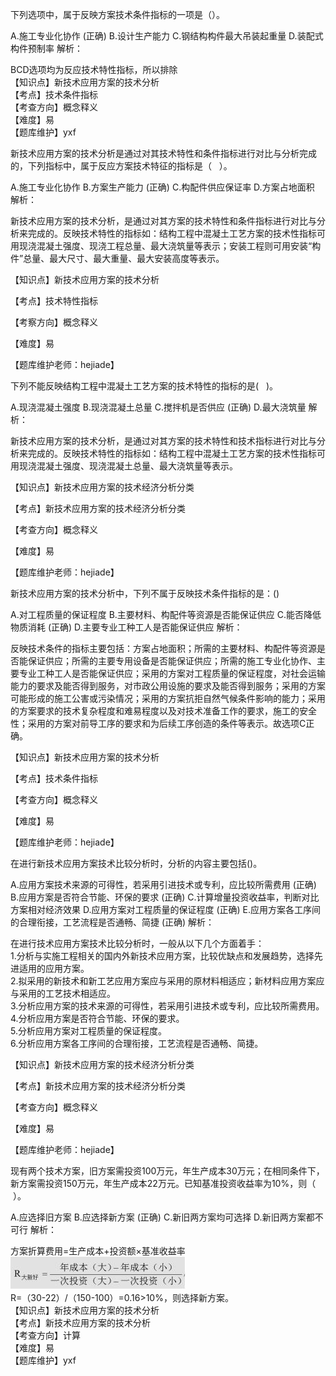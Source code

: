 <p>下列选项中，属于反映方案技术条件指标的一项是（）。</p>
A.施工专业化协作  (正确)
B.设计生产能力
C.钢结构构件最大吊装起重量
D.装配式构件预制率
解析：<p>BCD选项均为反应技术特性指标，所以排除<br/>【知识点】新技术应用方案的技术分析<br/>【考点】技术条件指标<br/>【考查方向】概念释义<br/>【难度】易<br/>【题库维护】yxf</p>
<p>新技术应用方案的技术分析是通过对其技术特性和条件指标进行对比与分析完成的，下列指标中，属于反应方案技术特征的指标是（ &nbsp;&nbsp;）。</p>
A.施工专业化协作
B.方案生产能力  (正确)
C.构配件供应保证率
D.方案占地面积
解析：<p>新技术应用方案的技术分析，是通过对其方案的技术特性和条件指标进行对比与分析来完成的。反映技术特性的指标如：结构工程中混凝土工艺方案的技术性指标可用现浇混凝土强度、现浇工程总量、最大浇筑量等表示；安装工程则可用安装“构件”总量、最大尺寸、最大重量、最大安装高度等表示。</p><p>【知识点】新技术应用方案的技术分析</p><p>【考点】技术特性指标</p><p>【考察方向】概念释义</p><p>【难度】易</p><p>【题库维护老师：hejiade】</p>
<p>下列不能反映结构工程中混凝土工艺方案的技术特性的指标的是( &nbsp; )。</p>
A.现浇混凝土强度
B.现浇混凝土总量
C.搅拌机是否供应  (正确)
D.最大浇筑量
解析：<p>新技术应用方案的技术分析，是通过对其方案的技术特性和技术指标进行对比与分析来完成的。反映技术特性的指标如：结构工程中混凝土工艺方案的技术性指标可用现浇混凝土强度、现浇混凝土总量、最大浇筑量等表示。</p><p>【知识点】新技术应用方案的技术经济分析分类</p><p>【考点】新技术应用方案的技术经济分析分类</p><p>【考查方向】概念释义</p><p>【难度】易</p><p>【题库维护老师：hejiade】</p>
<p>新技术应用方案的技术分析中，下列不属于反映技术条件指标的是：()</p>
A.对工程质量的保证程度
B.主要材料、构配件等资源是否能保证供应
C.能否降低物质消耗  (正确)
D.主要专业工种工人是否能保证供应
解析：<p>反映技术条件的指标主要包括：方案占地面积；所需的主要材料、构配件等资源是否能保证供应；所需的主要专用设备是否能保证供应；所需的施工专业化协作、主要专业工种工人是否能保证供应；采用的方案对工程质量的保证程度，对社会运输能力的要求及能否得到服务，对市政公用设施的要求及能否得到服务；采用的方案可能形成的施工公害或污染情况；采用的方案抗拒自然气候条件影响的能力；采用的方案要求的技术复杂程度和难易程度以及对技术准备工作的要求，施工的安全性；采用的方案对前导工序的要求和为后续工序创造的条件等表示。故选项C正确。</p><p>【知识点】新技术应用方案的技术分析</p><p>【考点】技术条件指标</p><p>【考查方向】概念释义</p><p>【难度】易</p><p>【题库维护老师：hejiade】</p>
<p>在进行新技术应用方案技术比较分析时，分析的内容主要包括()。</p>
A.应用方案技术来源的可得性，若采用引进技术或专利，应比较所需费用  (正确)
B.应用方案是否符合节能、环保的要求  (正确)
C.计算增量投资收益率，判断对比方案相对经济效果
D.应用方案对工程质量的保证程度  (正确)
E.应用方案各工序间的合理衔接，工艺流程是否通畅、简捷  (正确)
解析：<p>在进行技术应用方案技术比较分析时，一般从以下几个方面着手：<br/>1.分析与实施工程相关的国内外新技术应用方案，比较优缺点和发展趋势，选择先进适用的应用方案。<br/>2.拟采用的新技术和新工艺应用方案应与采用的原材料相适应；新材料应用方案应与采用的工艺技术相适应。<br/>3.分析应用方案的技术来源的可得性，若采用引进技术或专利，应比较所需费用。<br/>4.分析应用方案是否符合节能、环保的要求。<br/>5.分析应用方案对工程质量的保证程度。<br/>6.分析应用方案各工序间的合理衔接，工艺流程是否通畅、简捷。</p><p>【知识点】新技术应用方案的技术经济分析分类</p><p>【考点】新技术应用方案的技术经济分析分类</p><p>【考查方向】概念释义</p><p>【难度】易</p><p>【题库维护老师：hejiade】</p>
<p>现有两个技术方案，旧方案需投资100万元，年生产成本30万元；在相同条件下，新方案需投资150万元，年生产成本22万元。已知基准投资收益率为10%，则（ &nbsp;）。</p>
A.应选择旧方案
B.应选择新方案  (正确)
C.新旧两方案均可选择
D.新旧两方案都不可行
解析：<p>方案折算费用=生产成本+投资额×基准收益率<br/><img src="../二、新技术应用方案的技术分析_images/6379376222059573123225413.png" alt="image.png"/><br/>R=（30-22）/（150-100）=0.16&gt;10%，则选择新方案。<br/>【知识点】新技术应用方案的技术分析<br/>【考点】新技术应用方案的技术分析<br/>【考查方向】计算<br/>【难度】易<br/>【题库维护】yxf</p>
